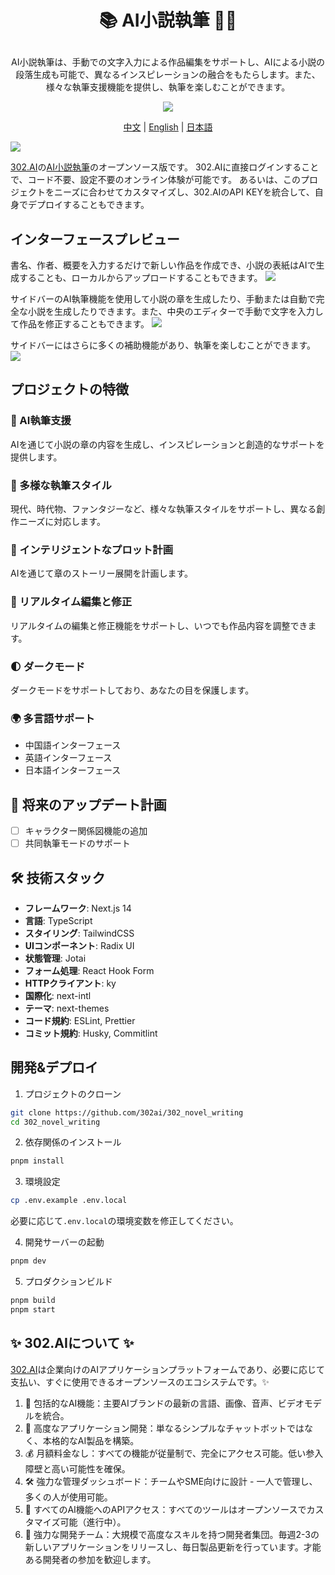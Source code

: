 # <p align="center"> 📚 AI小説執筆 🚀✨</p>

<p align="center">AI小説執筆は、手動での文字入力による作品編集をサポートし、AIによる小説の段落生成も可能で、異なるインスピレーションの融合をもたらします。また、様々な執筆支援機能を提供し、執筆を楽しむことができます。</p>

<p align="center"><a href="https://302.ai/ja/tools/novel/" target="blank"><img src="https://file.302.ai/gpt/imgs/github/20250102/72a57c4263944b73bf521830878ae39a.png" /></a></p >

<p align="center"><a href="README_zh.md">中文</a> | <a href="README.md">English</a> | <a href="README_ja.md">日本語</a></p>

![](docs/302_AI_Novel_Writing_jp.png)

[302.AI](https://302.ai/ja/)の[AI小説執筆](https://302.ai/ja/tools/novel/)のオープンソース版です。
302.AIに直接ログインすることで、コード不要、設定不要のオンライン体験が可能です。
あるいは、このプロジェクトをニーズに合わせてカスタマイズし、302.AIのAPI KEYを統合して、自身でデプロイすることもできます。

## インターフェースプレビュー
書名、作者、概要を入力するだけで新しい作品を作成でき、小説の表紙はAIで生成することも、ローカルからアップロードすることもできます。
![](docs/302_AI_Novel_Writing_jp_screenshot_01.png)

サイドバーのAI執筆機能を使用して小説の章を生成したり、手動または自動で完全な小説を生成したりできます。また、中央のエディターで手動で文字を入力して作品を修正することもできます。
![](docs/302_AI_Novel_Writing_jp_screenshot_02.png)

サイドバーにはさらに多くの補助機能があり、執筆を楽しむことができます。
![](docs/302_AI_Novel_Writing_jp_screenshot_03.jpg)

## プロジェクトの特徴
### 📝 AI執筆支援
AIを通じて小説の章の内容を生成し、インスピレーションと創造的なサポートを提供します。
### 📖 多様な執筆スタイル
現代、時代物、ファンタジーなど、様々な執筆スタイルをサポートし、異なる創作ニーズに対応します。
### 🎯 インテリジェントなプロット計画
AIを通じて章のストーリー展開を計画します。
### 🔄 リアルタイム編集と修正
リアルタイムの編集と修正機能をサポートし、いつでも作品内容を調整できます。
### 🌓 ダークモード
ダークモードをサポートしており、あなたの目を保護します。
### 🌍 多言語サポート
- 中国語インターフェース
- 英語インターフェース
- 日本語インターフェース

## 🚩 将来のアップデート計画
- [ ] キャラクター関係図機能の追加
- [ ] 共同執筆モードのサポート

## 🛠️ 技術スタック

- **フレームワーク**: Next.js 14
- **言語**: TypeScript
- **スタイリング**: TailwindCSS
- **UIコンポーネント**: Radix UI
- **状態管理**: Jotai
- **フォーム処理**: React Hook Form
- **HTTPクライアント**: ky
- **国際化**: next-intl
- **テーマ**: next-themes
- **コード規約**: ESLint, Prettier
- **コミット規約**: Husky, Commitlint

## 開発&デプロイ
1. プロジェクトのクローン
```bash
git clone https://github.com/302ai/302_novel_writing
cd 302_novel_writing
```

2. 依存関係のインストール
```bash
pnpm install
```

3. 環境設定
```bash
cp .env.example .env.local
```
必要に応じて`.env.local`の環境変数を修正してください。

4. 開発サーバーの起動
```bash
pnpm dev
```

5. プロダクションビルド
```bash
pnpm build
pnpm start
```

## ✨ 302.AIについて ✨
[302.AI](https://302.ai/ja/)は企業向けのAIアプリケーションプラットフォームであり、必要に応じて支払い、すぐに使用できるオープンソースのエコシステムです。✨
1. 🧠 包括的なAI機能：主要AIブランドの最新の言語、画像、音声、ビデオモデルを統合。
2. 🚀 高度なアプリケーション開発：単なるシンプルなチャットボットではなく、本格的なAI製品を構築。
3. 💰 月額料金なし：すべての機能が従量制で、完全にアクセス可能。低い参入障壁と高い可能性を確保。
4. 🛠 強力な管理ダッシュボード：チームやSME向けに設計 - 一人で管理し、多くの人が使用可能。
5. 🔗 すべてのAI機能へのAPIアクセス：すべてのツールはオープンソースでカスタマイズ可能（進行中）。
6. 💪 強力な開発チーム：大規模で高度なスキルを持つ開発者集団。毎週2-3の新しいアプリケーションをリリースし、毎日製品更新を行っています。才能ある開発者の参加を歓迎します。
